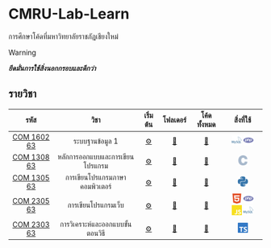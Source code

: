 # CMRU-Lab-Learn

การศึกษาโค้ดที่มหาวิทยาลัยราชภัฏเชียงใหม่

<!-- prettier-ignore -->
> [!WARNING]
> ***ยึดมั่นการใช้สิ่งนอกกรอบและดีกว่า***

## รายวิชา

<!-- prettier-ignore -->
<!-- course-start -->

|                                      รหัส                                       |               วิชา               |          เริ่มต้น          |     โฟลเดอร์      |       โค้ดทั้งหมด        |                                                                                                                 สิ่งที่ใช้                                                                                                                 |
| :-----------------------------------------------------------------------------: | :------------------------------: | :------------------------: | :---------------: | :----------------------: | :----------------------------------------------------------------------------------------------------------------------------------------------------------------------------------------------------------------------------------------: |
| [COM 1602 63](https://reg.cmru.ac.th/registrar/class_info_5.asp?courseid=16391) |         ระบบฐานข้อมูล 1          | [⚙️](./COM-1602/README.md) | [📁](./COM-1602/) | [📑](./COM-1602/LIST.md) |                                                             <img width="20px" src="./resources/sql.svg" alt="MySQL"/> <img width="20px" src="./resources/php.svg" alt="PHP"/>                                                              |
| [COM 1308 63](https://reg.cmru.ac.th/registrar/class_info_5.asp?courseid=16390) | หลักการออกแบบและการเขียนโปรแกรม  | [⚙️](./COM-1308/README.md) | [📁](./COM-1308/) | [📑](./COM-1308/LIST.md) |                                                                                            <img width="20px" src="./resources/c.svg" alt="C"/>                                                                                             |
| [COM 1305 63](https://reg.cmru.ac.th/registrar/class_info_5.asp?courseid=2784)  |  การเขียนโปรแกรมภาษาคอมพิวเตอร์  | [⚙️](./COM-1305/README.md) | [📁](./COM-1305/) | [📑](./COM-1305/LIST.md) |                                                                                         <img width="20px" src="./resources/py.svg" alt="Python"/>                                                                                          |
| [COM 2305 63](https://reg.cmru.ac.th/registrar/class_info_5.asp?courseid=16401) |       การเขียนโปรแกรมเว็บ        | [⚙️](./COM-2305/README.md) | [📁](./COM-2305/) | [📑](./COM-2305/LIST.md) | <img width="20px" src="./resources/html.svg" alt="HTML5"/> <img width="20px" src="./resources/php.svg" alt="PHP"/> <img width="20px" src="./resources/js.svg" alt="JavaScript"/> <img width="20px" src="./resources/sql.svg" alt="MySQL"/> |
| [COM 2303 63](https://reg.cmru.ac.th/registrar/class_info_5.asp?courseid=2814)  | การวิเคราะห์และออกแบบขั้นตอนวิธี | [⚙️](./COM-2303/README.md) | [📁](./COM-2303/) | [📑](./COM-2303/LIST.md) |                                                                                       <img width="20px" src="./resources/ts.svg" alt="TypeScript"/>                                                                                        |

<!-- course-end -->
